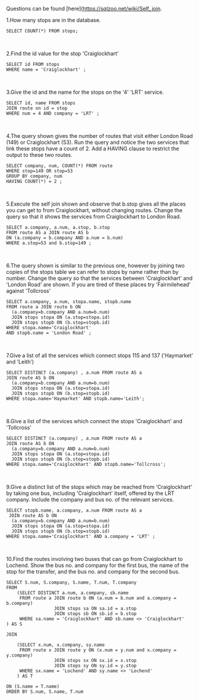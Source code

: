 Questions can be found [here](https://sqlzoo.net/wiki/Self_join.

1.How many stops are in the database.
```
SELECT COUNT(*) FROM stops;
```
<br>

2.Find the id value for the stop 'Craiglockhart'
```
SELECT id FROM stops 
WHERE name = 'Craiglockhart' ;
```
<br>

3.Give the id and the name for the stops on the '4' 'LRT' service.
```
SELECT id, name FROM stops
JOIN route on id = stop
WHERE num = 4 AND company = 'LRT' ;
```
<br>

4.The query shown gives the number of routes that visit either London Road (149) or Craiglockhart (53). Run the query and notice the two services that link these stops have a count of 2. Add a HAVING clause to restrict the output to these two routes.
```
SELECT company, num, COUNT(*) FROM route 
WHERE stop=149 OR stop=53
GROUP BY company, num
HAVING COUNT(*) = 2 ;
```
<br>

5.Execute the self join shown and observe that b.stop gives all the places you can get to from Craiglockhart, without changing routes. Change the query so that it shows the services from Craiglockhart to London Road.
```
SELECT a.company, a.num, a.stop, b.stop 
FROM route AS a JOIN route AS b
ON (a.company = b.company AND a.num = b.num)
WHERE a.stop=53 and b.stop=149 ;

```
<br>

6.The query shown is similar to the previous one, however by joining two copies of the stops table we can refer to stops by name rather than by number. Change the query so that the services between 'Craiglockhart' and 'London Road' are shown. If you are tired of these places try 'Fairmilehead' against 'Tollcross'
```
SELECT a.company, a.num, stopa.name, stopb.name
FROM route a JOIN route b ON
  (a.company=b.company AND a.num=b.num)
  JOIN stops stopa ON (a.stop=stopa.id)
  JOIN stops stopb ON (b.stop=stopb.id)
WHERE stopa.name='Craiglockhart' 
AND stopb.name = 'London Road' ;

```
<br>

7.Give a list of all the services which connect stops 115 and 137 ('Haymarket' and 'Leith')
```
SELECT DISTINCT (a.company) , a.num FROM route AS a 
JOIN route AS b ON
  (a.company=b.company AND a.num=b.num)
  JOIN stops stopa ON (a.stop=stopa.id)
  JOIN stops stopb ON (b.stop=stopb.id)
WHERE stopa.name='Haymarket' AND stopb.name='Leith'; 
```
<br>


8.Give a list of the services which connect the stops 'Craiglockhart' and 'Tollcross'
```
SELECT DISTINCT (a.company) , a.num FROM route AS a 
JOIN route AS b ON
  (a.company=b.company AND a.num=b.num)
  JOIN stops stopa ON (a.stop=stopa.id)
  JOIN stops stopb ON (b.stop=stopb.id)
WHERE stopa.name='Craiglockhart' AND stopb.name='Tollcross'; 
```
<br>

9.Give a distinct list of the stops which may be reached from 'Craiglockhart' by taking one bus, including 'Craiglockhart' itself, offered by the LRT company. Include the company and bus no. of the relevant services.
```
SELECT stopb.name, a.company, a.num FROM route AS a
 JOIN route AS b ON
  (a.company=b.company AND a.num=b.num)
  JOIN stops stopa ON (a.stop=stopa.id)
  JOIN stops stopb ON (b.stop=stopb.id)
WHERE stopa.name='Craiglockhart' AND a.company = 'LRT' ;
```
<br>

10.Find the routes involving two buses that can go from Craiglockhart to Lochend.
Show the bus no. and company for the first bus, the name of the stop for the transfer,
and the bus no. and company for the second bus.
```
SELECT S.num, S.company, S.name, T.num, T.company 
FROM 
    (SELECT DISTINCT a.num, a.company, sb.name 
     FROM route a JOIN route b ON (a.num = b.num and a.company = b.company) 
                  JOIN stops sa ON sa.id = a.stop 
                  JOIN stops sb ON sb.id = b.stop 
     WHERE sa.name = 'Craiglockhart' AND sb.name <> 'Craiglockhart'
) AS S

JOIN

    (SELECT x.num, x.company, sy.name 
     FROM route x JOIN route y ON (x.num = y.num and x.company = y.company) 
                  JOIN stops sx ON sx.id = x.stop 
                  JOIN stops sy ON sy.id = y.stop 
     WHERE sx.name = 'Lochend' AND sy.name <> 'Lochend'
    ) AS T

ON (S.name = T.name)
ORDER BY S.num, S.name, T.num
```
<br>

